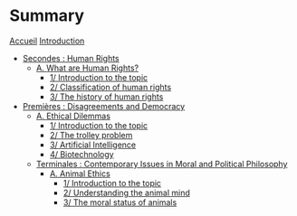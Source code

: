 # Summary

[Accueil](README.md)
[Introduction](intro.md)
- [Secondes : Human Rights](sec.md)
	- [A. What are Human Rights?](what-are-human-rights.md)
		- [1/ Introduction to the topic](what-are-human-rights-introduction.md)
		- [2/ Classification of human rights](what-are-human-rights-classification.md)
		- [3/ The history of human rights](what-are-human-rights-history.md)
		<!-- - [2/ Characteristics of human rights](what-are-human-rights-characteristics.md)
		 -->
	<!-- - [B. Defending Human Rights: How?](defending-human-rights.md)
		- [1/ Social movements and public figures](defending-human-rights-social-movements-and-public-figures.md)
		- [2/ Main treaties and institutions](defending-human-rights-treaties-and-institutions.md)
		- [3/ NGOs](defending-human-rights-ngos.md) -->
	<!-- - [C. Specific Human Rights Issues](specific-human-rights-issues.md)
		- [1/ Refugees and migrants rights](specific-human-rights-issues-refugees-and-migrant-rights.md)
		- [2/ Freedom of expression](specific-human-rights-issues-freedom-of-expression.md) -->
	<!-- - [D. Controversies about Human Rights](controversies-about-human-rights.md)
		[1/ Is the focus on rights the right solution?](controversies-about-human-rights-focus-on-rights.md)
		- [2/ Are human rights truly universal?](controversies-about-human-rights-universal.md)
		- [3/ Is the list of human rights too minimal or too maximal?](controversies-about-human-rights-list-minimal-or-maximal.md) -->
- [Premières : Disagreements and Democracy](prem.md)
	- [A. Ethical Dilemmas](ethical-dilemmas.md)
		- [1/ Introduction to the topic](ethical-dilemmas-introduction.md)
		- [2/ The trolley problem](ethical-dilemmas-trolley.md)
		- [3/ Artificial Intelligence](ethical-dilemmas-AI.md)
		- [4/ Biotechnology](ethical-dilemmas-biotechnology.md)
		<!-- - [3/ New tech, new ethics](ethical-dilemmas-new-technology.md)
		- [4/ Moral Theories](ethical-dilemmas-moral-theories.md)
	<!-- - [B. The Importance of Critical Thinking](critical-thinking.md)
		- [1/ Introduction to the topic](critical-thinking-introduction.md)
		- [2/ Conspiracy Theories](critical-thinking-conspiracy-theories.md)
		- [3/ Pseudoscience](critical-thinking-pseudoscience.md) -->
	<!-- - [C. Deliberation and Conflicts in a Democracy](deliberation-conflicts-democracy.md)
		- [1/ Deliberative democracy](deliberation-conflicts-democracy-deliberative-democracy.md)
		- [2/ Critics of deliberative democracy](deliberation-conflicts-deliberative-democracy-critics.md) -->
- [Terminales : Contemporary Issues in Moral and Political Philosophy](term.md)
	- [A. Animal Ethics](animal-ethics.md)
		 - [1/ Introduction to the topic](animal-ethics-introduction.md)
		 - [2/ Understanding the animal mind](animal-ethics-animal-mind.md)
		 - [3/ The moral status of animals](animal-ethics-moral-status.md)
		<!---- [4/ Applied animal ethics: case studies](animal-ethics-case-studies.md)
		- [5/ Animal ethics : moral theories](animal-ethics-moral-theories.md) -->
	<!-- - [B. Environmental Ethics](environmental-ethics.md)
		- [1/ Why should we care about the environment?](environmental-ethics-why.md)
		- [2/ Fighting climate change: How?](environmental-ethics-how.md)
		- [3/ Environmental ethics : moral theories](environmental-ethics-moral-theories.md)
		- [4/ Applied environmental ethics : case studies](environmental-ethics-case-studies.md) -->
	<!--- [C. Feminism](feminism.md)
		 - [1/ Introduction to the topic](feminism-introduction.md)
		- [2/ The three waves of feminism](feminism-three-waves.md)
		- [3/ Inspiring feminists](feminism-inspiring-feminists.md)
		- [4/ Feminist glossary](feminism-glossary.md)
		- [5/ Controversies about feminism](feminism-controversies.md) -->
	<!--- [D. Anti-racism](anti-racism.md)
		 - [1/ Introduction to the topic](anti-racism-introduction.md)
		- [2/ Understanding racism](anti-racism-understanding.md)
		- [3/ Confronting racism](anti-racism-confronting.md) -->